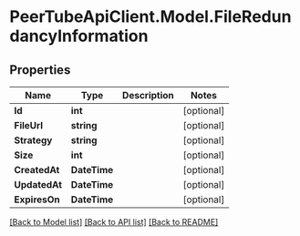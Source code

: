 # PeerTubeApiClient.Model.FileRedundancyInformation

## Properties

Name | Type | Description | Notes
------------ | ------------- | ------------- | -------------
**Id** | **int** |  | [optional] 
**FileUrl** | **string** |  | [optional] 
**Strategy** | **string** |  | [optional] 
**Size** | **int** |  | [optional] 
**CreatedAt** | **DateTime** |  | [optional] 
**UpdatedAt** | **DateTime** |  | [optional] 
**ExpiresOn** | **DateTime** |  | [optional] 

[[Back to Model list]](../README.md#documentation-for-models) [[Back to API list]](../README.md#documentation-for-api-endpoints) [[Back to README]](../README.md)

